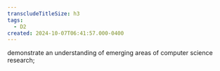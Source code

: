 ```yaml
---
transcludeTitleSize: h3
tags:
  - D2
created: 2024-10-07T06:41:57.000-0400
---
```

demonstrate an understanding of emerging areas of computer science research;